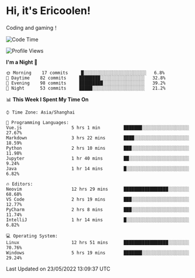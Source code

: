 # Hi, it's Ericoolen!
Coding and gaming！

<!--START_SECTION:waka-->
![Code Time](http://img.shields.io/badge/Code%20Time-272%20hrs%2017%20mins-blue)

![Profile Views](http://img.shields.io/badge/Profile%20Views-6-blue)

**I'm a Night 🦉** 

```text
🌞 Morning    17 commits     █░░░░░░░░░░░░░░░░░░░░░░░░   6.8% 
🌆 Daytime    82 commits     ████████░░░░░░░░░░░░░░░░░   32.8% 
🌃 Evening    98 commits     █████████░░░░░░░░░░░░░░░░   39.2% 
🌙 Night      53 commits     █████░░░░░░░░░░░░░░░░░░░░   21.2%

```


📊 **This Week I Spent My Time On** 

```text
⌚︎ Time Zone: Asia/Shanghai

💬 Programming Languages: 
Vue.js                   5 hrs 1 min         ███████░░░░░░░░░░░░░░░░░░   27.67% 
Markdown                 3 hrs 22 mins       ████░░░░░░░░░░░░░░░░░░░░░   18.59% 
Python                   2 hrs 10 mins       ███░░░░░░░░░░░░░░░░░░░░░░   11.98% 
Jupyter                  1 hr 40 mins        ██░░░░░░░░░░░░░░░░░░░░░░░   9.24% 
Java                     1 hr 14 mins        █░░░░░░░░░░░░░░░░░░░░░░░░   6.82%

🔥 Editors: 
Neovim                   12 hrs 29 mins      █████████████████░░░░░░░░   68.68% 
VS Code                  2 hrs 19 mins       ███░░░░░░░░░░░░░░░░░░░░░░   12.77% 
PyCharm                  2 hrs 8 mins        ███░░░░░░░░░░░░░░░░░░░░░░   11.74% 
IntelliJ                 1 hr 14 mins        █░░░░░░░░░░░░░░░░░░░░░░░░   6.82%

💻 Operating System: 
Linux                    12 hrs 51 mins      █████████████████░░░░░░░░   70.76% 
Windows                  5 hrs 19 mins       ███████░░░░░░░░░░░░░░░░░░   29.24%

```


 Last Updated on 23/05/2022 13:09:37 UTC
<!--END_SECTION:waka-->


